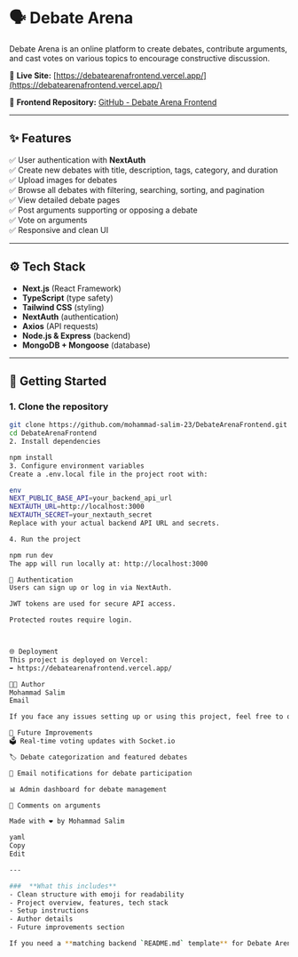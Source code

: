 # 🗣️ Debate Arena

Debate Arena is an online platform to create debates, contribute arguments, and cast votes on various topics to encourage constructive discussion.

🔗 **Live Site:** [https://debatearenafrontend.vercel.app/](https://debatearenafrontend.vercel.app/)

📂 **Frontend Repository:** [GitHub - Debate Arena Frontend](https://github.com/mohammad-salim-23/DebateArenaFrontend)

---

## ✨ **Features**

✅ User authentication with **NextAuth**  
✅ Create new debates with title, description, tags, category, and duration  
✅ Upload images for debates  
✅ Browse all debates with filtering, searching, sorting, and pagination  
✅ View detailed debate pages  
✅ Post arguments supporting or opposing a debate  
✅ Vote on arguments  
✅ Responsive and clean UI

---

## ⚙️ **Tech Stack**

- **Next.js** (React Framework)
- **TypeScript** (type safety)
- **Tailwind CSS** (styling)
- **NextAuth** (authentication)
- **Axios** (API requests)
- **Node.js & Express** (backend)
- **MongoDB + Mongoose** (database)

---

## 🚀 **Getting Started**

### 1. **Clone the repository**

```bash
git clone https://github.com/mohammad-salim-23/DebateArenaFrontend.git
cd DebateArenaFrontend
2. Install dependencies

npm install
3. Configure environment variables
Create a .env.local file in the project root with:

env
NEXT_PUBLIC_BASE_API=your_backend_api_url
NEXTAUTH_URL=http://localhost:3000
NEXTAUTH_SECRET=your_nextauth_secret
Replace with your actual backend API URL and secrets.

4. Run the project

npm run dev
The app will run locally at: http://localhost:3000

🔐 Authentication
Users can sign up or log in via NextAuth.

JWT tokens are used for secure API access.

Protected routes require login.



🌐 Deployment
This project is deployed on Vercel:
➡️ https://debatearenafrontend.vercel.app/

👨‍💻 Author
Mohammad Salim
Email

If you face any issues setting up or using this project, feel free to open an issue or contact me directly.

🚧 Future Improvements
🗳️ Real-time voting updates with Socket.io

🏷️ Debate categorization and featured debates

🔔 Email notifications for debate participation

📊 Admin dashboard for debate management

💬 Comments on arguments

Made with ❤️ by Mohammad Salim

yaml
Copy
Edit

---

###  **What this includes**
- Clean structure with emoji for readability  
- Project overview, features, tech stack  
- Setup instructions  
- Author details  
- Future improvements section

If you need a **matching backend `README.md` template** for Debate Arena to maintain project consistency, let me know anytime.